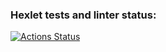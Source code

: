 ### Hexlet tests and linter status:
[![Actions Status](https://github.com/dom1howka/frontend-project-44/workflows/hexlet-check/badge.svg)](https://github.com/dom1howka/frontend-project-44/actions)
